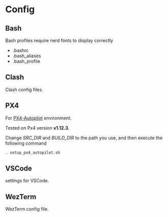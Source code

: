 # Config

## Bash

Bash profiles require nerd fonts to display correctly

- .bashrc
- .bash_aliases
- .bash_profile

## Clash

Clash config files.

## PX4

For [PX4-Autopilot](https://github.com/PX4/PX4-Autopilot) environment.

Tested on Px4 version **v1.12.3**.

Change _SRC_DIR_ and _BUILD_DIR_ to the path you use, and then execute the following command

```bash
. setup_px4_autopilot.sh
```

## VSCode

settings for VSCode.

## WezTerm

WezTerm config file.
